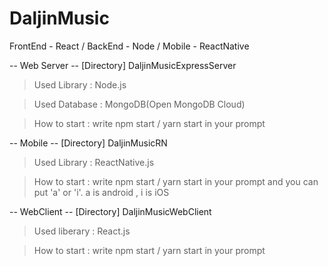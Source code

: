 # DaljinMusic
FrontEnd - React / BackEnd - Node / Mobile - ReactNative

-- Web Server --
[Directory] DaljinMusicExpressServer
> Used Library : Node.js

> Used Database : MongoDB(Open MongoDB Cloud)

> How to start : write npm start / yarn start in your prompt 

-- Mobile --
[Directory] DaljinMusicRN
> Used Library : ReactNative.js

> How to start : write npm start / yarn start in your prompt and you can put 'a' or 'i'. a is android , i is iOS 

-- WebClient --
[Directory] DaljinMusicWebClient
> Used liberary : React.js

> How to start : write npm start / yarn start in your prompt

